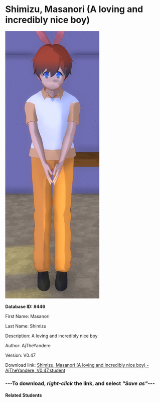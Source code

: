 # Shimizu, Masanori (A loving and incredibly nice boy)

<img src="Files/Shimizu, Masanori (A loving and incredibly nice boy).png" title="Shimizu, Masanori (A loving and incredibly nice boy) - AjTheYandere, V0.47">

**Database ID: #446**

First Name: Masanori

Last Name: Shimizu

Description: A loving and incredibly nice boy

Author: AjTheYandere

Version: V0.47

Download link: <a href="https://raw.githubusercontent.com/Arbiter1223/Daigaku-Gurashi-Custom-Students/master/Students/Files/Shimizu%2C%20Masanori%20(A%20loving%20and%20incredibly%20nice%20boy)%20-%20AjTheYandere%2C%20V0.47.student">Shimizu, Masanori (A loving and incredibly nice boy) - AjTheYandere, V0.47.student</a>

### ---**To download, _right-click_ the link, and select _"Save as"_**---

#### Related Students


